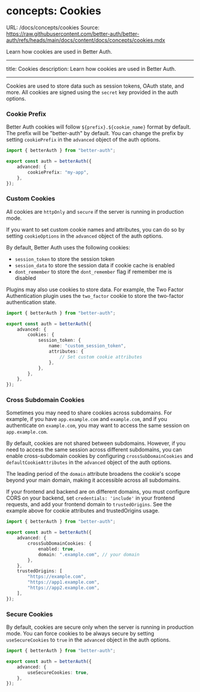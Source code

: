 # concepts: Cookies

URL: /docs/concepts/cookies
Source: https://raw.githubusercontent.com/better-auth/better-auth/refs/heads/main/docs/content/docs/concepts/cookies.mdx

Learn how cookies are used in Better Auth.

---

title: Cookies
description: Learn how cookies are used in Better Auth.

---

Cookies are used to store data such as session tokens, OAuth state, and more. All cookies are signed using the `secret` key provided in the auth options.

### Cookie Prefix

Better Auth cookies will follow `${prefix}.${cookie_name}` format by default. The prefix will be "better-auth" by default. You can change the prefix by setting `cookiePrefix` in the `advanced` object of the auth options.

```ts title="auth.ts"
import { betterAuth } from "better-auth";

export const auth = betterAuth({
    advanced: {
        cookiePrefix: "my-app",
    },
});
```

### Custom Cookies

All cookies are `httpOnly` and `secure` if the server is running in production mode.

If you want to set custom cookie names and attributes, you can do so by setting `cookieOptions` in the `advanced` object of the auth options.

By default, Better Auth uses the following cookies:

- `session_token` to store the session token
- `session_data` to store the session data if cookie cache is enabled
- `dont_remember` to store the `dont_remember` flag if remember me is disabled

Plugins may also use cookies to store data. For example, the Two Factor Authentication plugin uses the `two_factor` cookie to store the two-factor authentication state.

```ts title="auth.ts"
import { betterAuth } from "better-auth";

export const auth = betterAuth({
    advanced: {
        cookies: {
            session_token: {
                name: "custom_session_token",
                attributes: {
                    // Set custom cookie attributes
                },
            },
        },
    },
});
```

### Cross Subdomain Cookies

Sometimes you may need to share cookies across subdomains. For example, if you have `app.example.com` and `example.com`, and if you authenticate on `example.com`, you may want to access the same session on `app.example.com`.

By default, cookies are not shared between subdomains. However, if you need to access the same session across different subdomains, you can enable cross-subdomain cookies by configuring `crossSubDomainCookies` and `defaultCookieAttributes` in the `advanced` object of the auth options.

<Callout>The leading period of the `domain` attribute broadens the cookie's scope beyond your main domain, making it accessible across all subdomains.</Callout>

<Callout type="note">
  If your frontend and backend are on different domains, you must configure CORS on your backend, set <code>credentials: 'include'</code> in your frontend requests, and add your frontend domain to <code>trustedOrigins</code>. See the example above for cookie attributes and trustedOrigins usage.
</Callout>

```ts title="auth.ts"
import { betterAuth } from "better-auth";

export const auth = betterAuth({
    advanced: {
        crossSubDomainCookies: {
            enabled: true,
            domain: ".example.com", // your domain
        },
    },
    trustedOrigins: [
        "https://example.com",
        "https://app1.example.com",
        "https://app2.example.com",
    ],
});
```

### Secure Cookies

By default, cookies are secure only when the server is running in production mode. You can force cookies to be always secure by setting `useSecureCookies` to `true` in the `advanced` object in the auth options.

```ts title="auth.ts"
import { betterAuth } from "better-auth";

export const auth = betterAuth({
    advanced: {
        useSecureCookies: true,
    },
});
```
